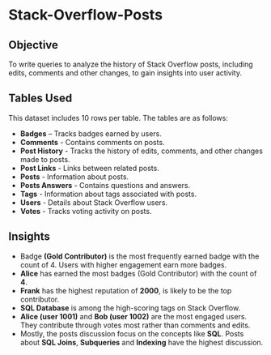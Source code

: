 # Stack-Overflow-Posts

## Objective
To write queries to analyze the history of Stack Overflow posts, including edits, comments and other changes, to gain insights into user activity.

## Tables Used
This dataset includes 10 rows per table. The tables are as follows: 
- **Badges** – Tracks badges earned by users.
- **Comments** - Contains comments on posts.
- **Post History** - Tracks the history of edits, comments, and other changes made to posts.
- **Post Links** - Links between related posts.
- **Posts** - Information about posts.
- **Posts Answers** - Contains questions and answers.
- **Tags** - Information about tags associated with posts.
- **Users** - Details about Stack Overflow users.
- **Votes** - Tracks voting activity on posts.

## Insights
- Badge **(Gold Contributor)** is the most frequently earned badge with the count of 4. Users with higher engagement earn more badges.
- **Alice** has earned the most badges (Gold Contributor) with the count of **4**.
- **Frank** has the highest reputation of **2000**, is likely to be the top contributor.
- **SQL Database** is among the high-scoring tags on Stack Overflow.
- **Alice (user 1001)** and **Bob (user 1002)** are the most engaged users. They contribute through votes most rather than comments and edits.
- Mostly, the posts discussion focus on the concepts like **SQL**. Posts about **SQL Joins**, **Subqueries** and **Indexing** have the highest discussion.



